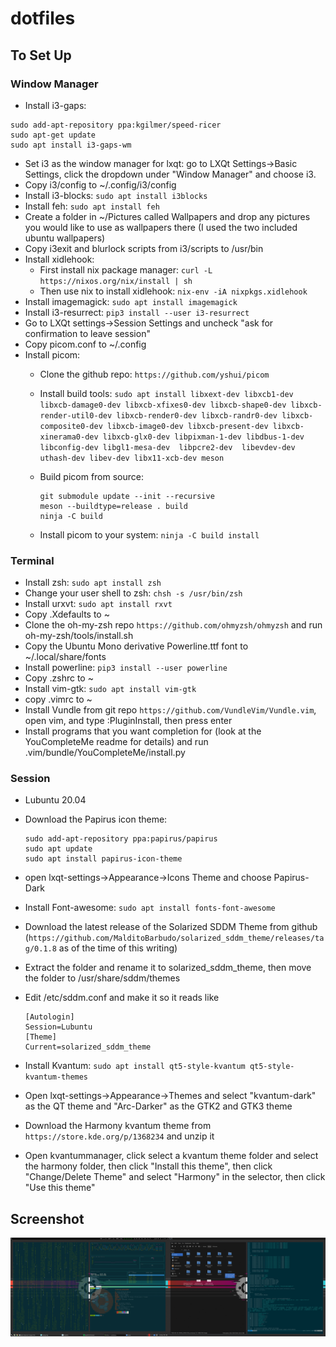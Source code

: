 # dotfiles

## To Set Up

### Window Manager

* Install i3-gaps: 
 
 ```
 sudo add-apt-repository ppa:kgilmer/speed-ricer
 sudo apt-get update
 sudo apt install i3-gaps-wm
 ```
* Set i3 as the window manager for lxqt: go to LXQt Settings->Basic Settings, click the dropdown under "Window Manager" and choose i3. 
* Copy i3/config to ~/.config/i3/config
* Install i3-blocks: `sudo apt install i3blocks`
* Install feh: `sudo apt install feh`
* Create a folder in ~/Pictures called Wallpapers and drop any pictures you would like to use as wallpapers there (I used the two included ubuntu wallpapers)
* Copy i3exit and blurlock scripts from i3/scripts to /usr/bin
* Install xidlehook:
  * First install nix package manager: `curl -L https://nixos.org/nix/install | sh`
  * Then use nix to install xidlehook: `nix-env -iA nixpkgs.xidlehook`
* Install imagemagick: `sudo apt install imagemagick`
* Install i3-resurrect: `pip3 install --user i3-resurrect`
* Go to LXQt settings->Session Settings and uncheck "ask for confirmation to leave session"
* Copy picom.conf to ~/.config
* Install picom:
  * Clone the github repo: `https://github.com/yshui/picom` 
  * Install build tools: `sudo apt install libxext-dev libxcb1-dev libxcb-damage0-dev libxcb-xfixes0-dev libxcb-shape0-dev libxcb-render-util0-dev libxcb-render0-dev libxcb-randr0-dev libxcb-composite0-dev libxcb-image0-dev libxcb-present-dev libxcb-xinerama0-dev libxcb-glx0-dev libpixman-1-dev libdbus-1-dev libconfig-dev libgl1-mesa-dev  libpcre2-dev  libevdev-dev uthash-dev libev-dev libx11-xcb-dev meson`
  * Build picom from source: 
 
    ```
    git submodule update --init --recursive
    meson --buildtype=release . build
    ninja -C build 
    ```

  * Install picom to your system: `ninja -C build install`

### Terminal

* Install zsh: `sudo apt install zsh`
* Change your user shell to zsh: `chsh -s /usr/bin/zsh`
* Install urxvt: `sudo apt install rxvt`
* Copy .Xdefaults to ~
* Clone the oh-my-zsh repo `https://github.com/ohmyzsh/ohmyzsh` and run oh-my-zsh/tools/install.sh
* Copy the Ubuntu Mono derivative Powerline.ttf font to ~/.local/share/fonts
* Install powerline: `pip3 install --user powerline`
* Copy .zshrc to ~
* Install vim-gtk: `sudo apt install vim-gtk`
* copy .vimrc to ~
* Install Vundle from git repo `https://github.com/VundleVim/Vundle.vim`, open vim, and type :PluginInstall, then press enter
* Install programs that you want completion for (look at the YouCompleteMe readme for details) and run .vim/bundle/YouCompleteMe/install.py

### Session

* Lubuntu 20.04
* Download the Papirus icon theme:
    
    ```
    sudo add-apt-repository ppa:papirus/papirus
    sudo apt update
    sudo apt install papirus-icon-theme
    ```
    
* open lxqt-settings->Appearance->Icons Theme and choose Papirus-Dark
* Install Font-awesome: `sudo apt install fonts-font-awesome`
* Download the latest release of the Solarized SDDM Theme from github (`https://github.com/MalditoBarbudo/solarized_sddm_theme/releases/tag/0.1.8` as of the time of this writing)
* Extract the folder and rename it to solarized_sddm_theme, then move the folder to /usr/share/sddm/themes
* Edit /etc/sddm.conf and make it so it reads like 
 
    ```
    [Autologin]
    Session=Lubuntu
    [Theme]
    Current=solarized_sddm_theme
    ```

* Install Kvantum: `sudo apt install qt5-style-kvantum qt5-style-kvantum-themes`  
* Open lxqt-settings->Appearance->Themes and select "kvantum-dark" as the QT theme and "Arc-Darker" as the GTK2 and GTK3 theme
* Download the Harmony kvantum theme from `https://store.kde.org/p/1368234` and unzip it
* Open kvantummanager, click select a kvantum theme folder and select the harmony folder, then click "Install this theme", then click "Change/Delete Theme" and select "Harmony" in the selector, then click "Use this theme"

## Screenshot

![screenshot](./screenshot.png)
